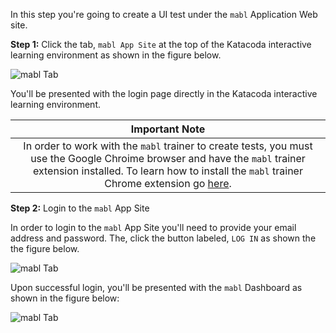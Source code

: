 In this step you're going to create a UI test under the `mabl` Application Web site.

**Step 1:** Click the tab, `mabl App Site` at the top of the Katacoda interactive learning environment as shown in the figure below. 

![mabl Tab](/reselbob/scenarios/using-mabl-creating-a-test/assets/mabl-tab.png)

You'll be presented with the login page directly in the Katacoda interactive learning environment.

|                                       **Important Note**                                      |
|:-------------------------------------------------------------------------------:|
| In order to work with the `mabl` trainer to create tests, you must use the Google Chroime browser and have the `mabl` trainer extension installed. To learn how to install the `mabl` trainer Chrome extension go [here](https://chrome.google.com/webstore/detail/mabl-trainer/npfildagndinaoofhecikgcfcohfapeo?hl=en-US).|

**Step 2:**  Login to the `mabl` App Site

In order to login to the `mabl` App Site you'll need to provide your email address and password. The, click the button labeled, `LOG IN` as shown the the figure below.

![mabl Tab](/reselbob/scenarios/using-mabl-creating-a-test/assets/login.png)

Upon successful login, you'll be presented with the `mabl` Dashboard as shown in the figure below:

![mabl Tab](/reselbob/scenarios/using-mabl-creating-a-test/assets/welcome-to-mabl.png)